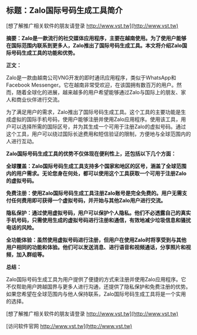 ## **标题：Zalo国际号码生成工具简介**

[想了解推广相关软件的朋友请登录 http://www.vst.tw](http://www.vst.tw)

**摘要：Zalo是一款流行的社交媒体应用程序，主要在越南使用。为了使用户能够在国际范围内联系到更多人，Zalo推出了国际号码生成工具。本文将介绍Zalo国际号码生成工具的功能和优势。**

**正文：**

Zalo是一款由越南公司VNG开发的即时通讯应用程序，类似于WhatsApp和Facebook Messenger。它在越南非常受欢迎，在该国拥有数百万的用户。然而，随着全球化的进展，越来越多的用户希望能够通过Zalo与国际上的朋友、家人和商业伙伴进行交流。

为了满足用户的需求，Zalo推出了国际号码生成工具。这个工具的主要功能是生成虚拟的国际手机号码，使用户能够注册并使用Zalo应用程序。使用该工具，用户可以选择所需的国际区号，并为其生成一个可用于注册Zalo的虚拟号码。通过这个工具，用户可以绕过国际长途费用和短信验证的限制，方便地与全球范围内的人进行互动。

**Zalo国际号码生成工具的优势不仅体现在便利性上，还包括以下几个方面：**

**全球覆盖：Zalo国际号码生成工具支持多个国家和地区的区号，涵盖了全球范围内的用户需求。无论您身在何处，都可以使用这个工具获取一个可用于注册Zalo的虚拟号码。**

**免费注册：使用Zalo国际号码生成工具注册Zalo账号是完全免费的。用户无需支付任何费用即可获得一个虚拟号码，并开始与其他Zalo用户进行交流。**

**隐私保护：通过使用虚拟号码，用户可以保护个人隐私。他们不必透露自己的真实手机号码，只需使用生成的虚拟号码进行注册和通信，有效地减少垃圾信息和骚扰电话的风险。**

**全功能体验：虽然使用虚拟号码进行注册，但用户在使用Zalo时将享受到与其他用户相同的功能和体验。他们可以发送消息、进行语音和视频通话，分享照片和视频，加入群组等。**

**总结：**

Zalo国际号码生成工具为用户提供了便捷的方式来注册并使用Zalo应用程序。它不仅帮助用户跨越国界与更多人进行沟通，还提供了隐私保护和免费注册的优势。如果您希望在全球范围内与他人保持联系，Zalo国际号码生成工具将是一个实用的选择。

[想了解推广相关软件的朋友请登录 http://www.vst.tw](http://www.vst.tw)


[访问软件官网 http://www.vst.tw](http://www.vst.tw)
